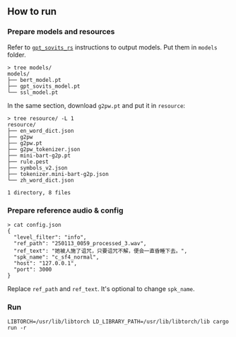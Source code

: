 ## How to run

### Prepare models and resources

Refer to [`gpt_sovits_rs`](https://github.com/second-state/gpt_sovits_rs?tab=readme-ov-file#exporting-gpt-sovits-training-results) instructions to output models. Put them in `models` folder.

```
> tree models/
models/
├── bert_model.pt
├── gpt_sovits_model.pt
└── ssl_model.pt
```

In the same section, download `g2pw.pt` and put it in `resource`:

```
> tree resource/ -L 1
resource/
├── en_word_dict.json
├── g2pw
├── g2pw.pt
├── g2pw_tokenizer.json
├── mini-bart-g2p.pt
├── rule.pest
├── symbols_v2.json
├── tokenizer.mini-bart-g2p.json
└── zh_word_dict.json

1 directory, 8 files
```

### Prepare reference audio & config

```
> cat config.json
{
  "level_filter": "info",
  "ref_path": "250113_0059_processed_3.wav",
  "ref_text": "她被人施了诅咒，只要诅咒不解，便会一直昏睡下去。",
  "spk_name": "c_sf4_normal",
  "host": "127.0.0.1",
  "port": 3000
}
```

Replace `ref_path` and `ref_text`.  It's optional to change `spk_name`.

### Run

```
LIBTORCH=/usr/lib/libtorch LD_LIBRARY_PATH=/usr/lib/libtorch/lib cargo run -r
```
